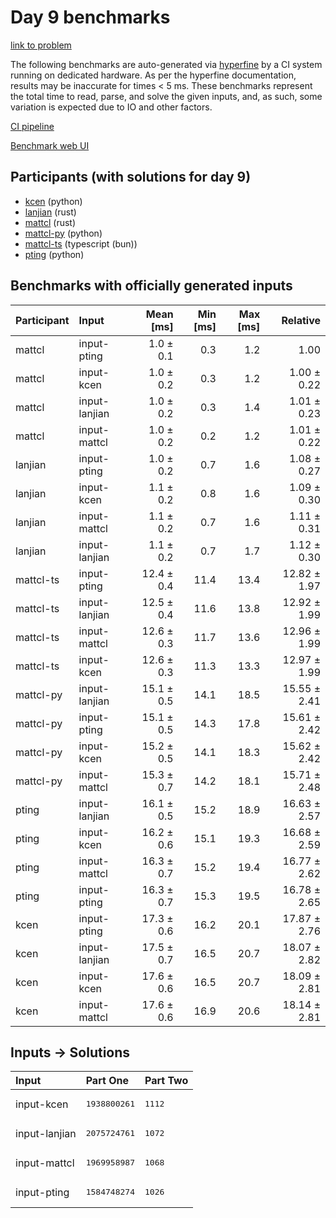 # Day 9 benchmarks

[link to problem](https://adventofcode.com/2023/day/9)

The following benchmarks are auto-generated via
[hyperfine](https://github.com/sharkdp/hyperfine) by a CI system running on
dedicated hardware. As per the hyperfine documentation, results may be
inaccurate for times < 5 ms. These benchmarks represent the total time to read,
parse, and solve the given inputs, and, as such, some variation is expected due
to IO and other factors.

[CI pipeline](http://ci.papercode.net:8080/teams/main/pipelines/aoc2023)

[Benchmark web UI](https://aoc.ancalagon.black)


## Participants (with solutions for day 9)

- [kcen](https://github.com/kcen/aoc2023) (python)
- [lanjian](https://github.com/lanjian/aoc-2023) (rust)
- [mattcl](https://github.com/mattcl/aoc2023) (rust)
- [mattcl-py](https://github.com/mattcl/aoc2023-py) (python)
- [mattcl-ts](https://github.com/mattcl/aoc2023-js) (typescript (bun))
- [pting](https://github.com/pting/aoc2023) (python)


## Benchmarks with officially generated inputs

| Participant | Input | Mean [ms] | Min [ms] | Max [ms] | Relative |
|:---|:---|---:|---:|---:|---:|
| mattcl | input-pting | 1.0 ± 0.1 | 0.3 | 1.2 | 1.00 |
| mattcl | input-kcen | 1.0 ± 0.2 | 0.3 | 1.2 | 1.00 ± 0.22 |
| mattcl | input-lanjian | 1.0 ± 0.2 | 0.3 | 1.4 | 1.01 ± 0.23 |
| mattcl | input-mattcl | 1.0 ± 0.2 | 0.2 | 1.2 | 1.01 ± 0.22 |
| lanjian | input-pting | 1.0 ± 0.2 | 0.7 | 1.6 | 1.08 ± 0.27 |
| lanjian | input-kcen | 1.1 ± 0.2 | 0.8 | 1.6 | 1.09 ± 0.30 |
| lanjian | input-mattcl | 1.1 ± 0.2 | 0.7 | 1.6 | 1.11 ± 0.31 |
| lanjian | input-lanjian | 1.1 ± 0.2 | 0.7 | 1.7 | 1.12 ± 0.30 |
| mattcl-ts | input-pting | 12.4 ± 0.4 | 11.4 | 13.4 | 12.82 ± 1.97 |
| mattcl-ts | input-lanjian | 12.5 ± 0.4 | 11.6 | 13.8 | 12.92 ± 1.99 |
| mattcl-ts | input-mattcl | 12.6 ± 0.3 | 11.7 | 13.6 | 12.96 ± 1.99 |
| mattcl-ts | input-kcen | 12.6 ± 0.3 | 11.3 | 13.3 | 12.97 ± 1.99 |
| mattcl-py | input-lanjian | 15.1 ± 0.5 | 14.1 | 18.5 | 15.55 ± 2.41 |
| mattcl-py | input-pting | 15.1 ± 0.5 | 14.3 | 17.8 | 15.61 ± 2.42 |
| mattcl-py | input-kcen | 15.2 ± 0.5 | 14.1 | 18.3 | 15.62 ± 2.42 |
| mattcl-py | input-mattcl | 15.3 ± 0.7 | 14.2 | 18.1 | 15.71 ± 2.48 |
| pting | input-lanjian | 16.1 ± 0.5 | 15.2 | 18.9 | 16.63 ± 2.57 |
| pting | input-kcen | 16.2 ± 0.6 | 15.1 | 19.3 | 16.68 ± 2.59 |
| pting | input-mattcl | 16.3 ± 0.7 | 15.2 | 19.4 | 16.77 ± 2.62 |
| pting | input-pting | 16.3 ± 0.7 | 15.3 | 19.5 | 16.78 ± 2.65 |
| kcen | input-pting | 17.3 ± 0.6 | 16.2 | 20.1 | 17.87 ± 2.76 |
| kcen | input-lanjian | 17.5 ± 0.7 | 16.5 | 20.7 | 18.07 ± 2.82 |
| kcen | input-kcen | 17.6 ± 0.6 | 16.5 | 20.7 | 18.09 ± 2.81 |
| kcen | input-mattcl | 17.6 ± 0.6 | 16.9 | 20.6 | 18.14 ± 2.81 |


## Inputs -> Solutions

| Input | Part One | Part Two |
|:---|:---|:---|
|input-kcen|<pre>1938800261</pre>|<pre>1112</pre>|
|input-lanjian|<pre>2075724761</pre>|<pre>1072</pre>|
|input-mattcl|<pre>1969958987</pre>|<pre>1068</pre>|
|input-pting|<pre>1584748274</pre>|<pre>1026</pre>|